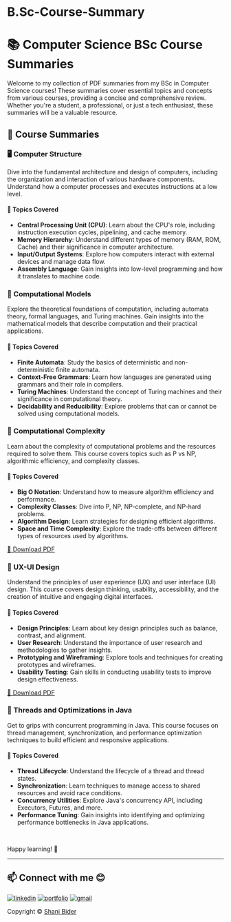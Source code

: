 # B.Sc-Course-Summary
# 📚 Computer Science BSc Course Summaries

Welcome to my collection of PDF summaries from my BSc in Computer Science courses! These summaries cover essential topics and concepts from various courses, providing a concise and comprehensive review. Whether you're a student, a professional, or just a tech enthusiast, these summaries will be a valuable resource.

## 🌟 Course Summaries

### 🖥️ Computer Structure
Dive into the fundamental architecture and design of computers, including the organization and interaction of various hardware components. Understand how a computer processes and executes instructions at a low level.

#### 📝 Topics Covered
- **Central Processing Unit (CPU)**: Learn about the CPU's role, including instruction execution cycles, pipelining, and cache memory.
- **Memory Hierarchy**: Understand different types of memory (RAM, ROM, Cache) and their significance in computer architecture.
- **Input/Output Systems**: Explore how computers interact with external devices and manage data flow.
- **Assembly Language**: Gain insights into low-level programming and how it translates to machine code.


### 🧠 Computational Models
Explore the theoretical foundations of computation, including automata theory, formal languages, and Turing machines. Gain insights into the mathematical models that describe computation and their practical applications.

#### 📝 Topics Covered
- **Finite Automata**: Study the basics of deterministic and non-deterministic finite automata.
- **Context-Free Grammars**: Learn how languages are generated using grammars and their role in compilers.
- **Turing Machines**: Understand the concept of Turing machines and their significance in computational theory.
- **Decidability and Reducibility**: Explore problems that can or cannot be solved using computational models.


### 🚀 Computational Complexity
Learn about the complexity of computational problems and the resources required to solve them. This course covers topics such as P vs NP, algorithmic efficiency, and complexity classes.

#### 📝 Topics Covered
- **Big O Notation**: Understand how to measure algorithm efficiency and performance.
- **Complexity Classes**: Dive into P, NP, NP-complete, and NP-hard problems.
- **Algorithm Design**: Learn strategies for designing efficient algorithms.
- **Space and Time Complexity**: Explore the trade-offs between different types of resources used by algorithms.

[📄 Download PDF](https://github.com/shanibider/Computer-Science-BSc-Course-Summaries/blob/master/%D7%97%D7%99%D7%A9%D7%95%D7%91%D7%99%D7%95%D7%AA%20%D7%95%D7%A1%D7%99%D7%91%D7%95%D7%9B%D7%99%D7%95%D7%AA%20-%20%D7%93%D7%92%D7%A9%D7%99%D7%9D.pdf)

### 🎨 UX-UI Design
Understand the principles of user experience (UX) and user interface (UI) design. This course covers design thinking, usability, accessibility, and the creation of intuitive and engaging digital interfaces.

#### 📝 Topics Covered
- **Design Principles**: Learn about key design principles such as balance, contrast, and alignment.
- **User Research**: Understand the importance of user research and methodologies to gather insights.
- **Prototyping and Wireframing**: Explore tools and techniques for creating prototypes and wireframes.
- **Usability Testing**: Gain skills in conducting usability tests to improve design effectiveness.

[📄 Download PDF](https://github.com/shanibider/Computer-Science-BSc-Course-Summaries/blob/master/UX-UI%20%D7%A1%D7%99%D7%9B%D7%95%D7%9D.pdf)

### 🧵 Threads and Optimizations in Java
Get to grips with concurrent programming in Java. This course focuses on thread management, synchronization, and performance optimization techniques to build efficient and responsive applications.

#### 📝 Topics Covered
- **Thread Lifecycle**: Understand the lifecycle of a thread and thread states.
- **Synchronization**: Learn techniques to manage access to shared resources and avoid race conditions.
- **Concurrency Utilities**: Explore Java's concurrency API, including Executors, Futures, and more.
- **Performance Tuning**: Gain insights into identifying and optimizing performance bottlenecks in Java applications.

<br>


Happy learning! 🎉

---

## 📫 Connect with me 😊
[![linkedin](https://img.shields.io/badge/linkedin-0A66C2?style=for-the-badge&logo=linkedin&logoColor=white)](https://www.linkedin.com/in/shani-bider/)
[![portfolio](https://img.shields.io/badge/my_portfolio-000?style=for-the-badge&logo=ko-fi&logoColor=white)](https://shanibider.onrender.com/)
[![gmail](https://img.shields.io/badge/Gmail-D14836?style=for-the-badge&logo=gmail&logoColor=white)](mailto:shanibider@gmail.com)


Copyright ©
[Shani Bider](https://shani-digital.onrender.com/)

